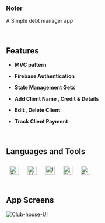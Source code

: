 ### Noter  
A Simple debt manager app   
  

<br/>  


## Features 
<tr><td valign="top" width="50%">

- **MVC pattern**  
  

- **Firebase Authentication**  
  

- **State Management Getx**  
  

- **Add Client Name , Credit & Details**  
  

- **Edit , Delete Client**  
  

- **Track Client Payment**  


</td><td valign="top" width="50%">



</td></tr>

<br/>  


## Languages and Tools  
<div align="left">  
<a href="https://firebase.google.com/" target="_blank"><img style="margin: 10px" src="https://profilinator.rishav.dev/skills-assets/firebase.png" alt="Firebase" height="25" /></a>  
<a href="https://mui.com/" target="_blank"><img style="margin: 10px" src="https://profilinator.rishav.dev/skills-assets/mui.png" alt="Material UI" height="25" /></a>  
<a href="https://www.adobe.com/in/products/illustrator.html" target="_blank"><img style="margin: 10px" src="https://profilinator.rishav.dev/skills-assets/adobe_illustrator-icon.svg" alt="Illustrator" height="25" /></a>  
<a href="https://flutter.dev/" target="_blank"><img style="margin: 10px" src="https://profilinator.rishav.dev/skills-assets/flutterio-icon.svg" alt="Flutter" height="25" /></a>  
<a href="https://dart.dev/" target="_blank"><img style="margin: 10px" src="https://profilinator.rishav.dev/skills-assets/dartlang-icon.svg" alt="Dart" height="25" /></a>  
</div>  

<br/>  


## App Screens  
<tr><td valign="top" width="50%">

<a href="https://ibb.co/b5jFsB9"><img src="https://i.ibb.co/Qv7kPNw/Club-house-UI.png" alt="Club-house-UI" border="0"></a>  


</td><td valign="top" width="50%">



</td></tr>  

<br/>  

  

<br/>  

  

<br/>  


<br />
